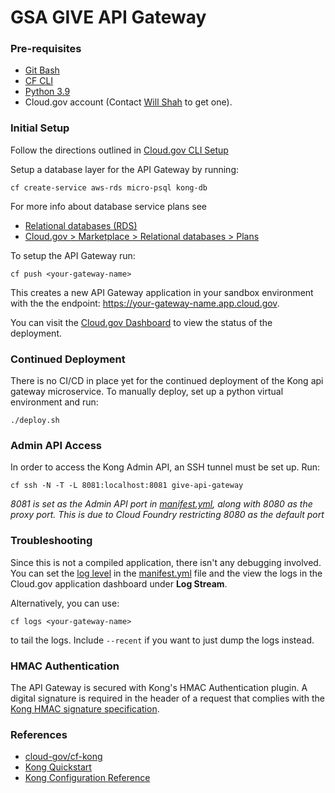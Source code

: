 # GSA GIVE API Gateway

### Pre-requisites
- [Git Bash](https://git-scm.com/downloads)
- [CF CLI](https://easydynamics.atlassian.net/wiki/spaces/GSATTS/pages/1252032607/Cloud.gov+CF+CLI+Setup)
- [Python 3.9](https://www.python.org/downloads/release/python-390/#:~:text=Files%20%20%20%20Version%20%20%20,%20%208757017%20%206%20more%20rows)
- Cloud.gov account (Contact [Will Shah](mailto:wshah@easydynamics.com?subject=GSA%20Cloud.gov%20Account) to get one).

### Initial Setup

Follow the directions outlined in [Cloud.gov CLI Setup](https://easydynamics.atlassian.net/wiki/spaces/GSATTS/pages/1252032607/Cloud.gov+CF+CLI+Setup)

Setup a database layer for the API Gateway by running:

```
cf create-service aws-rds micro-psql kong-db
```

For more info about database service plans see 
- [Relational databases (RDS)](https://cloud.gov/docs/services/relational-database/)
- [Cloud.gov > Marketplace > Relational databases > Plans](https://dashboard.fr.cloud.gov/marketplace/2oBn9LBurIXUNpfmtZCQTCHnxUM/dcfb1d43-f22c-42d3-962c-7ae04eda24e7/plans)

To setup the API Gateway run:

```
cf push <your-gateway-name>
```
This creates a new API Gateway application in your sandbox environment with the the endpoint: https://your-gateway-name.app.cloud.gov. 

You can visit the [Cloud.gov Dashboard](https://dashboard.fr.cloud.gov/applications) to view the status of the deployment.

### Continued Deployment

There is no CI/CD in place yet for the continued deployment of the Kong api gateway microservice. To manually deploy, set up a python virtual environment and run:

```
./deploy.sh
```

### Admin API Access

In order to access the Kong Admin API, an SSH tunnel must be set up. Run:

```
cf ssh -N -T -L 8081:localhost:8081 give-api-gateway
```

_8081 is set as the Admin API port in [manifest.yml](manifest.yml), along with 8080 as the proxy port. This is due to Cloud Foundry restricting 8080 as the default port_


### Troubleshooting

Since this is not a compiled application, there isn't any debugging involved. You can set the [log level](https://docs.konghq.com/2.1.x/logging/) in the [manifest.yml](/manifest.yml) file and the view the logs in the Cloud.gov application dashboard under **Log Stream**.

Alternatively, you can use:

```
cf logs <your-gateway-name>
```
to tail the logs. Include `--recent` if you want to just dump the logs instead.

### HMAC Authentication

The API Gateway is secured with Kong's HMAC Authentication plugin. A digital signature is required in the header of a request that complies with the [Kong HMAC signature specification](https://docs.konghq.com/hub/kong-inc/hmac-auth/#signature-string-construction).

### References
- [cloud-gov/cf-kong](https://github.com/cloud-gov/cf-kong)
- [Kong Quickstart](https://docs.konghq.com/2.1.x/getting-started/quickstart/)
- [Kong Configuration Reference](https://docs.konghq.com/2.1.x/configuration/)